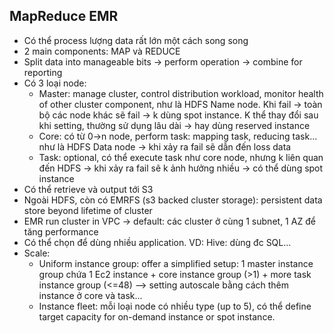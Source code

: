 ## MapReduce EMR
 - Có thể process lượng data rất lớn một cách song song
 - 2 main components: MAP và REDUCE
 - Split data into manageable bits -> perform operation -> combine for reporting
 - Có 3 loại node:
   - Master: manage cluster, control distribution workload, monitor health of other cluster component, như là HDFS Name node. Khi fail -> toàn bộ các node khác sẽ fail -> k dùng spot instance. K thể thay đổi sau khi setting, thường sử dụng lâu dài -> hay dùng reserved instance
   - Core: có từ 0->n node, perform task: mapping task, reducing task... như là HDFS Data node -> khi xảy ra fail sẽ dẫn đến loss data
   - Task: optional, có thể execute task như core node, nhưng k liên quan đến HDFS -> khi xảy ra fail sẽ k ảnh hưởng nhiều -> có thể dùng spot instance
 - Có thể retrieve và output tới S3
 - Ngoài HDFS, còn có EMRFS (s3 backed cluster storage): persistent data store beyond lifetime of cluster
 - EMR run cluster in VPC -> default: các cluster ở cùng 1 subnet, 1 AZ để tăng performance 
 - Có thể chọn để dùng nhiều application. VD: Hive: dùng đc SQL...
 - Scale:
   - Uniform instance group: offer a simplified setup: 1 master instance group chứa 1 Ec2 instance + core instance group (>1) + more task instance group (<=48) --> setting autoscale bằng cách thêm instance ở core và task...
   - Instance fleet: mỗi loại node có nhiều type (up to 5), có thể define target capacity for on-demand instance or spot instance.
   
